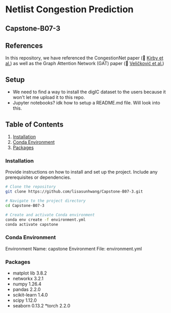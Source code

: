 # Netlist Congestion Prediction
## Capstone-B07-3

## References
In this repository, we have referenced the CongestionNet paper (🔗 [Kirby et al.](https://ieeexplore.ieee.org/document/8920342)) as well as the Graph Attention Network (GAT) paper (🔗 [Veličković et al.](https://arxiv.org/abs/1710.10903))

## Setup
* We need to find a way to install the digIC dataset to the users because it won't let me upload it to this repo.
* Jupyter notebooks? idk how to setup a README.md file. Will look into this.

## Table of Contents

1. [Installation](#installation)
2. [Conda Environment](#conda-environment)
3. [Packages](#packages)

### Installation

Provide instructions on how to install and set up the project. Include any prerequisites or dependencies.

```bash
# Clone the repository
git clone https://github.com/lisasunhwang/Capstone-B07-3.git

# Navigate to the project directory
cd Capstone-B07-3

# Create and activate Conda environment
conda env create -f environment.yml
conda activate capstone
```

### Conda Environment
Environment Name: capstone
Environment File: environment.yml

### Packages
* matplot lib 3.8.2
* networkx 3.2.1
* numpy 1.26.4
* pandas 2.2.0
* scikit-learn 1.4.0
* scipy 1.12.0
* seaborn 0.13.2
*torch 2.2.0